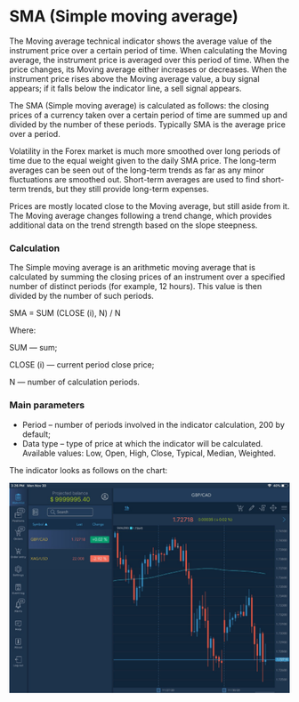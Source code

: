 # SMA \(Simple moving average\)

The Moving average technical indicator shows the average value of the instrument price over a certain period of time. When calculating the Moving average, the instrument price is averaged over this period of time. When the price changes, its Moving average either increases or decreases. When the instrument price rises above the Moving average value, a buy signal appears; if it falls below the indicator line, a sell signal appears.

The SMA \(Simple moving average\) is calculated as follows: the closing prices of a currency taken over a certain period of time are summed up and divided by the number of these periods. Typically SMA is the average price over a period. 

Volatility in the Forex market is much more smoothed over long periods of time due to the equal weight given to the daily SMA price. The long-term averages can be seen out of the long-term trends as far as any minor fluctuations are smoothed out. Short-term averages are used to find short-term trends, but they still provide long-term expenses. 

Prices are mostly located close to the Moving average, but still aside from it. The Moving average changes following a trend change, which provides additional data on the trend strength based on the slope steepness.

### Calculation

The Simple moving average is an arithmetic moving average that is calculated by summing the closing prices of an instrument over a specified number of distinct periods \(for example, 12 hours\). This value is then divided by the number of such periods.

SMA = SUM \(CLOSE \(i\), N\) / N

Where:

SUM — sum;

CLOSE \(i\) — current period close price;

N — number of calculation periods.

### Main parameters

* Period – number of periods involved in the indicator calculation, 200 by default;
* Data type – type of price at which the indicator will be calculated. Available values: Low, Open, High, Close, Typical, Median, Weighted.

The indicator looks as follows on the chart:

![](../../../../../.gitbook/assets/sma%20%285%29.jpg)

